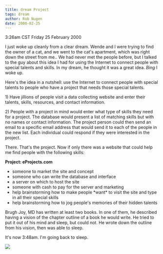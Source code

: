 ```yaml
---
title: dream Project
tags: dream
author: Rob Nugen
date: 2000-02-25
---
```


<title></title>
<p class=date>3:26am CST Friday 25 February 2000</p>

<p>I just woke up cleanly from a clear dream.  Wende and I were trying
to find the owner of a cat, and we went to the cat's apartment, which
was right down the street from me..  We had never met the people
before, but I talked to the guy about this idea I had for using the
Internet to connect people with special talents and skills.  In my
dream, he thought it was a great idea.  <em>Bing</em> I woke up.

<p>Here's the idea in a nutshell: use the Internet to connect people
with special talents to people who have a project that needs those
special talents.

<p>1) Have jillions of people visit a data collecting website and
enter their talents, skills, resources, and contact information.

<p>2) People with a project in mind would enter what type of skills
they need for a project.  The database would present a list of
matching skills but with no names or contact information.  The project
person could then send an email to a specific email address that would
send it to each of the people in the new list.  Each individual could
respond if they were interested in the project.

<p>There.  That's the project.  Now if only there was a website that
could help me find people with the following skills:

<p><b>Project: eProjects.com</b>
<ul>
<li>someone to market the site and concept
<li>someone who can write the database and interface
<li>a server on which to host the site
<li>someone with cash to pay for the server and marketing
<li>help brainstorming how to make people *want* to visit the site and type in all their special skills
<li>help brainstorming how to jog people's memories of their hidden talents
</ul>

<p>Brugh Joy, MD has written at least two books.  In one of them, he described having a vision of the chapter outline of a book he would write.  He tried to put it out of his mind and sleep, but could not.  He wrote down the outline from his vision, then was able to sleep.

<p>It's now 3:48am.  I'm going back to sleep.

<p><img src='/images/rob/wL-ROB.gif'>

